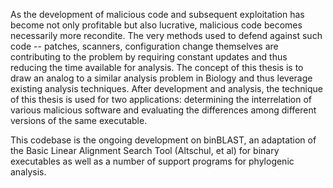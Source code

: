 As the development of malicious code and subsequent exploitation has become not only profitable but also lucrative, malicious code becomes necessarily more recondite. The very methods used to defend against such code -- patches, scanners, configuration change themselves are contributing to the problem by requiring constant updates and thus reducing the time available for analysis. The concept of this thesis is to draw an analog to a similar analysis problem in Biology and thus leverage existing analysis techniques. After
development and analysis, the technique of this thesis is used for two applications: determining the interrelation of various malicious software and evaluating the differences among different versions of the same executable.

This codebase is the ongoing development on binBLAST, an adaptation of the Basic Linear Alignment Search Tool (Altschul, et al) for binary executables as well as a number of support programs for phylogenic analysis.